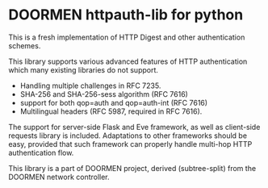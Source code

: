 # DOORMEN httpauth-lib for python

This is a fresh implementation of HTTP Digest and other authentication
schemes.

This library supports various advanced features of HTTP authentication
which many existing libraries do not support.

 - Handling multiple challenges in RFC 7235.
 - SHA-256 and SHA-256-sess algorithm (RFC 7616)
 - support for both qop=auth and qop=auth-int (RFC 7616)
 - Multilingual headers (RFC 5987, required in RFC 7616).

The support for server-side Flask and Eve framework, as well as
client-side requests library is included.  Adaptations to other
frameworks should be easy, provided that such framework can properly
handle multi-hop HTTP authentication flow.

This library is a part of DOORMEN project, derived (subtree-split)
from the DOORMEN network controller.
